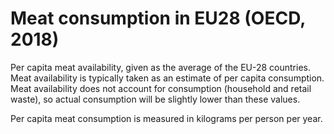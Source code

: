 # Meat consumption in EU28 (OECD, 2018)

Per capita meat availability, given as the average of the EU-28 countries. Meat availability is typically taken as an estimate of per capita consumption. Meat availability does not account for consumption (household and retail waste), so actual consumption will be slightly lower than these values.

Per capita meat consumption is measured in kilograms per person per year.